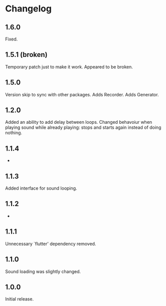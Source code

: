 # Changelog

## 1.6.0

Fixed.

## 1.5.1 (broken)

Temporary patch just to make it work.
Appeared to be broken.

## 1.5.0

Version skip to sync with other packages.
Adds Recorder.
Adds Generator.

## 1.2.0

Added an ability to add delay between loops.
Changed behavoiur when playing sound while already playing: stops and starts again instead of doing nothing.

## 1.1.4

-

## 1.1.3

Added interface for sound looping.

## 1.1.2

-

## 1.1.1

Unnecessary `flutter' dependency removed.

## 1.1.0

Sound loading was slightly changed.

## 1.0.0

Initial release.
